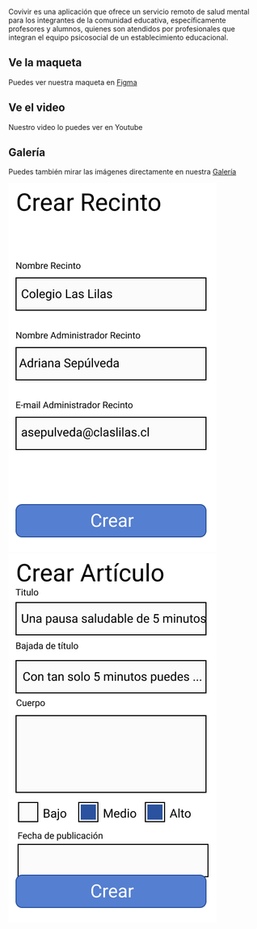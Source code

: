 Covivir es una aplicación que ofrece un servicio remoto de salud mental para los integrantes de la comunidad educativa, específicamente profesores y alumnos, quienes son atendidos por profesionales que integran el equipo psicosocial de un establecimiento educacional. 

## Ve la maqueta

Puedes ver nuestra maqueta en [Figma](https://www.figma.com/file/AOyJLJcUw1jIj7AyPnkDat/App-CoVivir?node-id=0%3A1)

## Ve el video

Nuestro video lo puedes ver en Youtube

## Galería

Puedes también mirar las imágenes directamente en nuestra [Galería](gallery)

![01](/assets/images/01.png)
![01](/assets/images/02.png)


